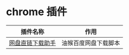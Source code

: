 # chrome 插件

| 插件名称                                             | 作用                 |
| ---------------------------------------------------- | -------------------- |
| [网盘直链下载助手](https://www.baiduyun.wiki/zh-cn/) | 油猴百度网盘下载脚本 |

